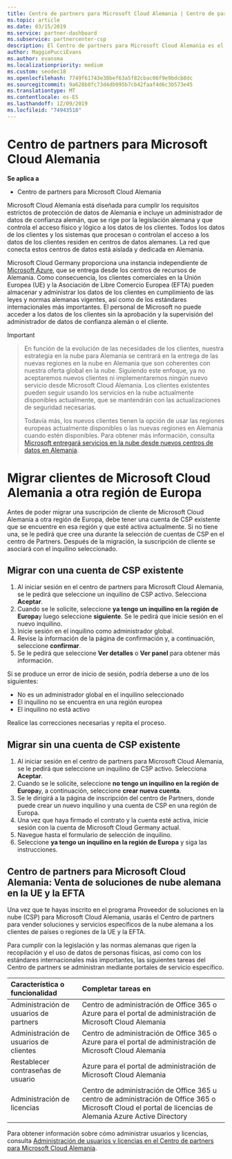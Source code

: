```yaml
---
title: Centro de partners para Microsoft Cloud Alemania | Centro de partners para Microsoft Cloud Alemania
ms.topic: article
ms.date: 03/15/2019
ms.service: partner-dashboard
ms.subservice: partnercenter-csp
description: El Centro de partners para Microsoft Cloud Alemania es el portal de empresa para los partners de Microsoft que deseen ofrecer soluciones en la nube de Microsoft a los clientes de países de la UE y la EFTA.
author: MaggiePucciEvans
ms.author: evansma
ms.localizationpriority: medium
ms.custom: seodec18
ms.openlocfilehash: 7749f61743e38bef63a5f82cbac06f9e9bdcb8dc
ms.sourcegitcommit: 9a628b8fc73d4db995b7cb42faaf4d6c3b573e45
ms.translationtype: MT
ms.contentlocale: es-ES
ms.lasthandoff: 12/09/2019
ms.locfileid: "74943518"
---
```

# <a name="partner-center-for-microsoft-cloud-germany"></a>Centro de partners para Microsoft Cloud Alemania

**Se aplica a**

-  Centro de partners para Microsoft Cloud Alemania

Microsoft Cloud Alemania está diseñada para cumplir los requisitos estrictos de protección de datos de Alemania e incluye un administrador de datos de confianza alemán, que se rige por la legislación alemana y que controla el acceso físico y lógico a los datos de los clientes. Todos los datos de los clientes y los sistemas que procesan o controlan el acceso a los datos de los clientes residen en centros de datos alemanes. La red que conecta estos centros de datos está aislada y dedicada en Alemania.

Microsoft Cloud Germany proporciona una instancia independiente de [Microsoft Azure](https://go.microsoft.com/fwlink/?linkid=847992), que se entrega desde los centros de recursos de Alemania. Como consecuencia, los clientes comerciales en la Unión Europea (UE) y la Asociación de Libre Comercio Europea (EFTA) pueden almacenar y administrar los datos de los clientes en cumplimiento de las leyes y normas alemanas vigentes, así como de los estándares internacionales más importantes. El personal de Microsoft no puede acceder a los datos de los clientes sin la aprobación y la supervisión del administrador de datos de confianza alemán o el cliente.

> [!IMPORTANT]

> En función de la evolución de las necesidades de los clientes, nuestra estrategia en la nube para Alemania se centrará en la entrega de las nuevas regiones en la nube en Alemania que son coherentes con nuestra oferta global en la nube. Siguiendo este enfoque, ya no aceptaremos nuevos clientes ni implementaremos ningún nuevo servicio desde Microsoft Cloud Alemania. Los clientes existentes pueden seguir usando los servicios en la nube actualmente disponibles actualmente, que se mantendrán con las actualizaciones de seguridad necesarias. 
> 
> Todavía más, los nuevos clientes tienen la opción de usar las regiones europeas actualmente disponibles o las nuevas regiones en Alemania cuando estén disponibles. Para obtener más información, consulta [Microsoft entregará servicios en la nube desde nuevos centros de datos en Alemania](https://news.microsoft.com/europe/2018/08/31/microsoft-to-deliver-cloud-services-from-new-datacentres-in-germany-in-2019-to-meet-evolving-customer-needs/). 

# <a name="migrate-customers-from-microsoft-cloud-germany-to-another-european-region"></a>Migrar clientes de Microsoft Cloud Alemania a otra región de Europa
Antes de poder migrar una suscripción de cliente de Microsoft Cloud Alemania a otra región de Europa, debe tener una cuenta de CSP existente que se encuentre en esa región y que esté activa actualmente. Si no tiene una, se le pedirá que cree una durante la selección de cuentas de CSP en el centro de Partners. Después de la migración, la suscripción de cliente se asociará con el inquilino seleccionado.

## <a name="migrate-with-an-existing-csp-account"></a>Migrar con una cuenta de CSP existente
1.  Al iniciar sesión en el centro de partners para Microsoft Cloud Alemania, se le pedirá que seleccione un inquilino de CSP activo. Selecciona **Aceptar**.
2.  Cuando se le solicite, seleccione **ya tengo un inquilino en la región de Europa**y luego seleccione **siguiente**. Se le pedirá que inicie sesión en el nuevo inquilino. 
3.  Inicie sesión en el inquilino como administrador global.
4.  Revise la información de la página de confirmación y, a continuación, seleccione **confirmar**.
5.  Se le pedirá que seleccione **Ver detalles** o **Ver panel** para obtener más información. 

Si se produce un error de inicio de sesión, podría deberse a uno de los siguientes:
- No es un administrador global en el inquilino seleccionado
- El inquilino no se encuentra en una región europea
- El inquilino no está activo

Realice las correcciones necesarias y repita el proceso.

## <a name="migrate-without-an-existing-csp-account"></a>Migrar sin una cuenta de CSP existente
1.  Al iniciar sesión en el centro de partners para Microsoft Cloud Alemania, se le pedirá que seleccione un inquilino de CSP activo. Selecciona **Aceptar**.
2.  Cuando se le solicite, seleccione **no tengo un inquilino en la región de Europa**y, a continuación, seleccione **crear nueva cuenta**. 
3.  Se le dirigirá a la página de inscripción del centro de Partners, donde puede crear un nuevo inquilino y una cuenta de CSP en una región de Europa. 
4.  Una vez que haya firmado el contrato y la cuenta esté activa, inicie sesión con la cuenta de Microsoft Cloud Germany actual.
5.  Navegue hasta el formulario de selección de inquilino.
6.  Seleccione **ya tengo un inquilino en la región de Europa** y siga las instrucciones.

## <a name="partner-center-for-microsoft-cloud-germany-selling-german-cloud-solutions-in-eu-and-efta"></a>Centro de partners para Microsoft Cloud Alemania: Venta de soluciones de nube alemana en la UE y la EFTA

Una vez que te hayas inscrito en el programa Proveedor de soluciones en la nube (CSP) para Microsoft Cloud Alemania, usarás el Centro de partners para vender soluciones y servicios específicos de la nube alemana a los clientes de países o regiones de la UE y la EFTA. 

Para cumplir con la legislación y las normas alemanas que rigen la recopilación y el uso de datos de personas físicas, así como con los estándares internacionales más importantes, las siguientes tareas del Centro de partners se administran mediante portales de servicio específico. 

Característica o funcionalidad | Completar tareas en
:--- | :---
Administración de usuarios de partners | Centro de administración de Office 365 o Azure para el portal de administración de Microsoft Cloud Alemania
Administración de usuarios de clientes | Centro de administración de Office 365 o Azure para el portal de administración de Microsoft Cloud Alemania
Restablecer contraseñas de usuario | Azure para el portal de administración de Microsoft Cloud Alemania
Administración de licencias | Centro de administración de Office 365 u centro de administración de Office 365 o Microsoft Cloud el portal de licencias de Alemania Azure Active Directory


Para obtener información sobre cómo administrar usuarios y licencias, consulta [Administración de usuarios y licencias en el Centro de partners para Microsoft Cloud Alemania](user-management-in-partner-center-for-microsoft-cloud-germany.md).


